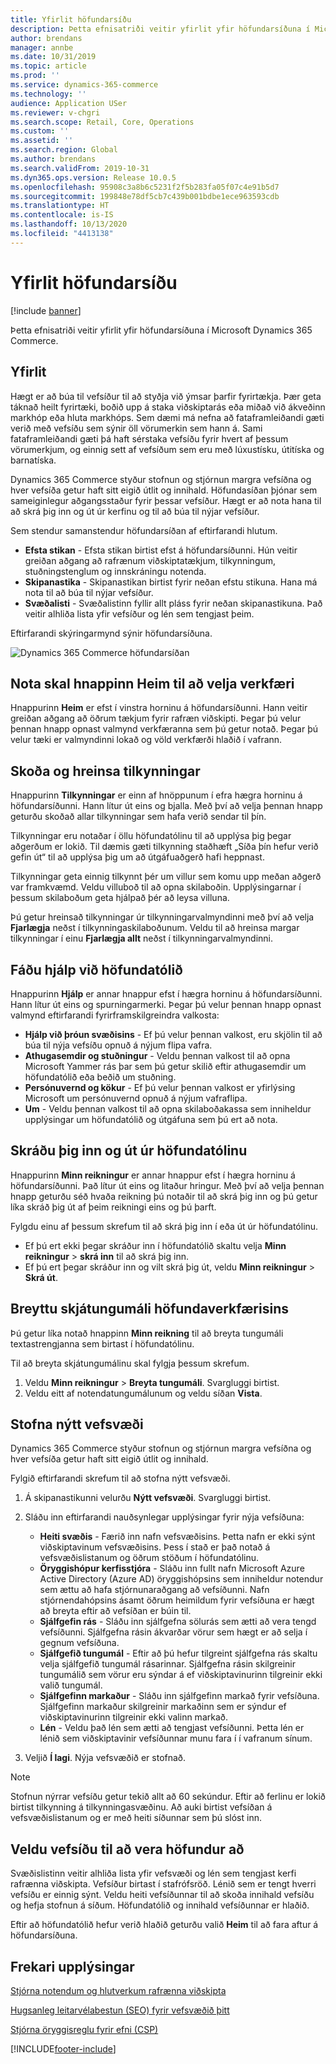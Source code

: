 ```yaml
---
title: Yfirlit höfundarsíðu
description: Þetta efnisatriði veitir yfirlit yfir höfundarsíðuna í Microsoft Dynamics 365 Commerce.
author: brendans
manager: annbe
ms.date: 10/31/2019
ms.topic: article
ms.prod: ''
ms.service: dynamics-365-commerce
ms.technology: ''
audience: Application USer
ms.reviewer: v-chgri
ms.search.scope: Retail, Core, Operations
ms.custom: ''
ms.assetid: ''
ms.search.region: Global
ms.author: brendans
ms.search.validFrom: 2019-10-31
ms.dyn365.ops.version: Release 10.0.5
ms.openlocfilehash: 95908c3a8b6c5231f2f5b283fa05f07c4e91b5d7
ms.sourcegitcommit: 199848e78df5cb7c439b001bdbe1ece963593cdb
ms.translationtype: HT
ms.contentlocale: is-IS
ms.lasthandoff: 10/13/2020
ms.locfileid: "4413138"
---
```

# <a name="authoring-page-overview"></a>Yfirlit höfundarsíðu

  
 [!include [banner](includes/banner.md)]

Þetta efnisatriði veitir yfirlit yfir höfundarsíðuna í Microsoft Dynamics 365 Commerce.

## <a name="overview"></a>Yfirlit

Hægt er að búa til vefsíður til að styðja við ýmsar þarfir fyrirtækja. Þær geta táknað heilt fyrirtæki, boðið upp á staka viðskiptarás eða miðað við ákveðinn markhóp eða hluta markhóps. Sem dæmi má nefna að fataframleiðandi gæti verið með vefsíðu sem sýnir öll vörumerkin sem hann á. Sami fataframleiðandi gæti þá haft sérstaka vefsíðu fyrir hvert af þessum vörumerkjum, og einnig sett af vefsíðum sem eru með lúxustísku, útitíska og barnatíska.

Dynamics 365 Commerce styður stofnun og stjórnun margra vefsíðna og hver vefsíða getur haft sitt eigið útlit og innihald. Höfundasíðan þjónar sem sameiginlegur aðgangsstaður fyrir þessar vefsíður. Hægt er að nota hana til að skrá þig inn og út úr kerfinu og til að búa til nýjar vefsíður.

Sem stendur samanstendur höfundarsíðan af eftirfarandi hlutum.

- **Efsta stikan** - Efsta stikan birtist efst á höfundarsíðunni. Hún veitir greiðan aðgang að rafrænum viðskiptatækjum, tilkynningum, stuðningstenglum og innskráningu notenda.
- **Skipanastika** - Skipanastikan birtist fyrir neðan efstu stikuna. Hana má nota til að búa til nýjar vefsíður.
- **Svæðalisti** - Svæðalistinn fyllir allt pláss fyrir neðan skipanastikuna. Það veitir alhliða lista yfir vefsíður og lén sem tengjast þeim.

Eftirfarandi skýringarmynd sýnir höfundarsíðuna.

![Dynamics 365 Commerce höfundarsíðan](../commerce/media/authoring_tools_01.png)

## <a name="use-the-home-button-to-select-a-tool"></a>Nota skal hnappinn Heim til að velja verkfæri

Hnappurinn **Heim** er efst í vinstra horninu á höfundarsíðunni. Hann veitir greiðan aðgang að öðrum tækjum fyrir rafræn viðskipti. Þegar þú velur þennan hnapp opnast valmynd verkfæranna sem þú getur notað. Þegar þú velur tæki er valmyndinni lokað og völd verkfærði hlaðið í vafrann.

## <a name="view-and-clear-notifications"></a>Skoða og hreinsa tilkynningar

Hnappurinn **Tilkynningar** er einn af hnöppunum í efra hægra horninu á höfundarsíðunni. Hann lítur út eins og bjalla. Með því að velja þennan hnapp geturðu skoðað allar tilkynningar sem hafa verið sendar til þín.

Tilkynningar eru notaðar í öllu höfundatólinu til að upplýsa þig þegar aðgerðum er lokið. Til dæmis gæti tilkynning staðhæft „Síða þín hefur verið gefin út“ til að upplýsa þig um að útgáfuaðgerð hafi heppnast.

Tilkynningar geta einnig tilkynnt þér um villur sem komu upp meðan aðgerð var framkvæmd. Veldu villuboð til að opna skilaboðin. Upplýsingarnar í þessum skilaboðum geta hjálpað þér að leysa villuna.

Þú getur hreinsað tilkynningar úr tilkynningarvalmyndinni með því að velja **Fjarlægja** neðst í tilkynningaskilaboðunum. Veldu til að hreinsa margar tilkynningar í einu **Fjarlægja allt** neðst í tilkynningarvalmyndinni.

## <a name="get-help-with-the-authoring-tool"></a>Fáðu hjálp við höfundatólið

Hnappurinn **Hjálp** er annar hnappur efst í hægra horninu á höfundarsíðunni. Hann lítur út eins og spurningarmerki. Þegar þú velur þennan hnapp opnast valmynd eftirfarandi fyrirframskilgreindra valkosta:

- **Hjálp við þróun svæðisins** - Ef þú velur þennan valkost, eru skjölin til að búa til nýja vefsíðu opnuð á nýjum flipa vafra.
- **Athugasemdir og stuðningur** - Veldu þennan valkost til að opna Microsoft Yammer rás þar sem þú getur skilið eftir athugasemdir um höfundatólið eða beðið um stuðning.
- **Persónuvernd og kökur** - Ef þú velur þennan valkost er yfirlýsing Microsoft um persónuvernd opnuð á nýjum vafraflipa.
- **Um** - Veldu þennan valkost til að opna skilaboðakassa sem inniheldur upplýsingar um höfundatólið og útgáfuna sem þú ert að nota.

## <a name="sign-in-to-and-out-of-the-authoring-tool"></a>Skráðu þig inn og út úr höfundatólinu

Hnappurinn **Minn reikningur** er annar hnappur efst í hægra horninu á höfundarsíðunni. Það lítur út eins og litaður hringur. Með því að velja þennan hnapp geturðu séð hvaða reikning þú notaðir til að skrá þig inn og þú getur líka skráð þig út af þeim reikningi eins og þú þarft.

Fylgdu einu af þessum skrefum til að skrá þig inn í eða út úr höfundatólinu.

- Ef þú ert ekki þegar skráður inn í höfundatólið skaltu velja **Minn reikningur** \> **skrá inn** til að skrá þig inn.
- Ef þú ert þegar skráður inn og vilt skrá þig út, veldu **Minn reikningur** \> **Skrá út**.

## <a name="change-the-display-language-of-the-authoring-tool"></a>Breyttu skjátungumáli höfundaverkfærisins

Þú getur líka notað hnappinn **Minn reikning** til að breyta tungumáli textastrengjanna sem birtast í höfundatólinu.

Til að breyta skjátungumálinu skal fylgja þessum skrefum.

1. Veldu **Minn reikningur** \> **Breyta tungumáli**. Svargluggi birtist.
1. Veldu eitt af notendatungumálunum og veldu síðan **Vista**.

## <a name="create-a-new-website"></a>Stofna nýtt vefsvæði

Dynamics 365 Commerce styður stofnun og stjórnun margra vefsíðna og hver vefsíða getur haft sitt eigið útlit og innihald.

Fylgið eftirfarandi skrefum til að stofna nýtt vefsvæði.

1. Á skipanastikunni velurðu **Nýtt vefsvæði**. Svargluggi birtist.
2. Sláðu inn eftirfarandi nauðsynlegar upplýsingar fyrir nýja vefsíðuna:

    - **Heiti svæðis** - Færið inn nafn vefsvæðisins. Þetta nafn er ekki sýnt viðskiptavinum vefsvæðisins. Þess í stað er það notað á vefsvæðislistanum og öðrum stöðum í höfundatólinu.
    - **Öryggishópur kerfisstjóra** - Sláðu inn fullt nafn Microsoft Azure Active Directory (Azure AD) öryggishópsins sem inniheldur notendur sem ættu að hafa stjórnunaraðgang að vefsíðunni. Nafn stjórnendahópsins ásamt öðrum heimildum fyrir vefsíðuna er hægt að breyta eftir að vefsíðan er búin til.
    - **Sjálfgefin rás** - Sláðu inn sjálfgefna sölurás sem ætti að vera tengd vefsíðunni. Sjálfgefna rásin ákvarðar vörur sem hægt er að selja í gegnum vefsíðuna.
    - **Sjálfgefið tungumál** - Eftir að þú hefur tilgreint sjálfgefna rás skaltu velja sjálfgefið tungumál rásarinnar. Sjálfgefna rásin skilgreinir tungumálið sem vörur eru sýndar á ef viðskiptavinurinn tilgreinir ekki valið tungumál.
    - **Sjálfgefinn markaður** - Sláðu inn sjálfgefinn markað fyrir vefsíðuna. Sjálfgefinn markaður skilgreinir markaðinn sem er sýndur ef viðskiptavinurinn tilgreinir ekki valinn markað.
    - **Lén** - Veldu það lén sem ætti að tengjast vefsíðunni. Þetta lén er lénið sem viðskiptavinir vefsíðunnar munu fara í í vafranum sínum.

1. Veljið **Í lagi**. Nýja vefsvæðið er stofnað.

> [!NOTE]
> Stofnun nýrrar vefsíðu getur tekið allt að 60 sekúndur. Eftir að ferlinu er lokið birtist tilkynning á tilkynningasvæðinu. Að auki birtist vefsíðan á vefsvæðislistanum og er með heiti síðunnar sem þú slóst inn.

## <a name="select-a-website-to-author"></a>Veldu vefsíðu til að vera höfundur að

Svæðislistinn veitir alhliða lista yfir vefsvæði og lén sem tengjast kerfi rafrænna viðskipta. Vefsíður birtast í stafrófsröð. Lénið sem er tengt hverri vefsíðu er einnig sýnt. Veldu heiti vefsíðunnar til að skoða innihald vefsíðu og hefja stofnun á síðum. Höfundatólið og innihald vefsíðunnar er hlaðið.

Eftir að höfundatólið hefur verið hlaðið geturðu valið **Heim** til að fara aftur á höfundarsíðuna.

## <a name="additional-resources"></a>Frekari upplýsingar

[Stjórna notendum og hlutverkum rafrænna viðskipta](manage-ecommerce-users-roles.md)

[Hugsanleg leitarvélabestun (SEO) fyrir vefsvæðið þitt](search-engine-optimization-considerations.md)

[Stjórna öryggisreglu fyrir efni (CSP)](manage-csp.md)


[!INCLUDE[footer-include](../includes/footer-banner.md)]
